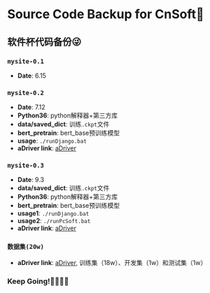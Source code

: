 # Source Code Backup for CnSoft🤣
## 软件杯代码备份😜
### `mysite-0.1`
- __Date__: 6.15

### `mysite-0.2`
- __Date__: 7.12
- __Python36__: python解释器+第三方库
- __data/saved_dict__: 训练`.ckpt`文件
- __bert_pretrain__: bert_base预训练模型
- __usage__: `./runDjango.bat`
- __aDriver link__: [aDriver](https://www.aliyundrive.com/s/EUnLrt3PV7S)

### `mysite-0.3`
- __Date__: 9.3
- __data/saved_dict__: 训练`.ckpt`文件
- __Python36__: python解释器+第三方库
- __bert_pretrain__: bert_base预训练模型
- __usage1__: `./runDjango.bat`
- __usage2__: `./runPcSoft.bat`
- __aDriver link__: [aDriver](https://www.aliyundrive.com/s/EUnLrt3PV7S)

### `数据集(20w)`
- __aDriver link__: [aDriver](https://www.aliyundrive.com/s/EUnLrt3PV7S), 训练集（18w）、开发集（1w）和测试集（1w）

### Keep Going!🐱‍🏍🐱‍🏍